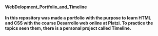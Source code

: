 #### WebDelopment_Portfolio_and_Timeline
#### In this repository was made a portfolio with the purpose to learn HTML and CSS with the course Desarrollo web online at Platzi. To practice the topics seen them, there is a personal project called Timeline.
